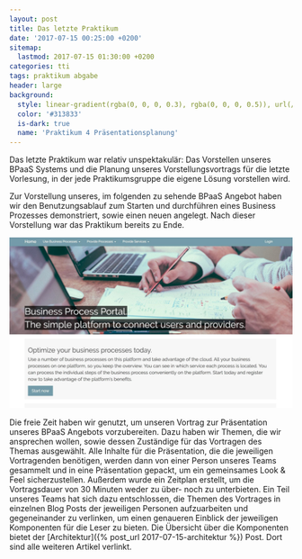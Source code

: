 ```yaml
---
layout: post
title: Das letzte Praktikum
date: '2017-07-15 00:25:00 +0200'
sitemap:
  lastmod: 2017-07-15 01:30:00 +0200
categories: tti
tags: praktikum abgabe
header: large
background:
  style: linear-gradient(rgba(0, 0, 0, 0.3), rgba(0, 0, 0, 0.5)), url(/assets/2017/06/praktikum4.jpg)
  color: '#313833'
  is-dark: true
  name: 'Praktikum 4 Präsentationsplanung'
---
```

Das letzte Praktikum war relativ unspektakulär: Das Vorstellen unseres BPaaS Systems und die Planung unseres Vorstellungsvortrags für die letzte Vorlesung, in der jede Praktikumsgruppe die eigene Lösung vorstellen wird.

Zur Vorstellung unseres, im folgenden zu sehende BPaaS Angebot haben wir den Benutzungsablauf zum Starten und durchführen eines Business Prozesses demonstriert, sowie einen neuen angelegt.
Nach dieser Vorstellung war das Praktikum bereits zu Ende.

![Unser BPaaS Angebot](/assets/2017/06/bpaas-portal.jpg)

Die freie Zeit haben wir genutzt, um unseren Vortrag zur Präsentation unseres BPaaS Angebots vorzubereiten.
Dazu haben wir Themen, die wir ansprechen wollen, sowie dessen Zuständige für das Vortragen des Themas ausgewählt.
Alle Inhalte für die Präsentation, die die jeweiligen Vortragenden benötigen, werden dann von einer Person unseres Teams gesammelt und in eine Präsentation gepackt, um ein gemeinsames Look & Feel sicherzustellen.
Außerdem wurde ein Zeitplan erstellt, um die Vortragsdauer von 30 Minuten weder zu über- noch zu unterbieten.
Ein Teil unseres Teams hat sich dazu entschlossen, die Themen des Vortrages in einzelnen Blog Posts der jeweiligen Personen aufzuarbeiten und gegeneinander zu verlinken, um einen genaueren Einblick der jeweiligen Komponenten für die Leser zu bieten.
Die Übersicht über die Komponenten bietet der [Architektur]({% post_url 2017-07-15-architektur %}) Post.
Dort sind alle weiteren Artikel verlinkt.
